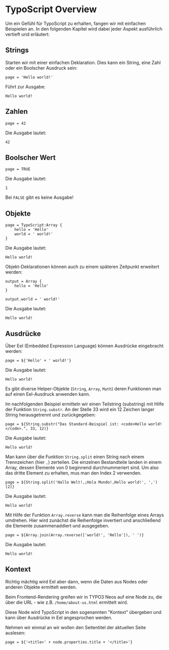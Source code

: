 # TypoScript Overview

Um ein Gefühl für TypoScript zu erhalten, fangen wir mit einfachen Beispielen an. In den folgenden Kapitel wird dabei jeder Aspekt ausführlich vertieft und erläutert:


## Strings

Starten wir mit einer einfachen Deklaration. Dies kann ein String, eine Zahl oder ein Boolscher Ausdruck sein:


```
page = 'Hello world!'
```

Führt zur Ausgabe:

```
Hello world!
```

## Zahlen 

```
page = 42
```

Die Ausgabe lautet:

```
42
```

## Boolscher Wert 

```
page = TRUE
```

Die Ausgabe lautet:

```
1
```
Bei `FALSE` gibt es keine Ausgabe!


## Objekte 

```
page = TypoScript:Array {
	hello = 'Hello'
	world = ' world!'
}
```

Die Ausgabe lautet:

```
Hello world!
```

Objekt-Deklarationen können auch zu einem späteren Zeitpunkt erweitert werden:

```
output = Array {
	hello = 'Hello'
}

output.world = ' world!'
```

Die Ausgabe lautet:

```
Hello world!
```

## Ausdrücke

Über Eel (Embedded Expression Language) können Ausdrücke eingebracht werden:

```
page = ${'Hello' + ' world!'}
```
Die Ausgabe lautet:

```
Hello world!
```

Es gibt diverse Helper-Objekte (`String`, `Array`, `Math`) deren Funktionen man auf einen Eel-Ausdruck anwenden kann.

Im nachfolgenden Beispiel ermitteln wir einen Teilstring (substring) mit Hilfe der Funktion `String.substr`. An der Stelle 33 wird ein 12 Zeichen langer String herausgetrennt und zurückgegeben:

```
page = ${String.substr("Das Standard-Beispiel ist: <code>Hello world!</code>.", 33, 12)}
```

Die Ausgabe lautet:

```
Hello world!
```

Man kann über die Funktion `String.split` einen String nach einem Trennzeichen (hier `,`) zerteilen. Die einzelnen Bestandteile landen in einem Array, dessen Elemente von 0 beginnend durchnummeriert sind. Um also das dritte Element zu erhalten, mus man den Index 2 verwenden.

```
page = ${String.split('Hallo Welt!,¡Hola Mundo!,Hello world!', ',')[2]}
```

Die Ausgabe lautet:

```
Hello world!
```

Mit Hilfe der Funktion `Array.reverse` kann man die Reihenfolge eines Arrays umdrehen. Hier wird zunächst die Reihenfolge invertiert und anschließend die Elemente zusammenaddiert und ausgegeben.

```
page = ${Array.join(Array.reverse(['world!', 'Hello']), ' ')}
```

Die Ausgabe lautet:

```
Hello world!
```

## Kontext

Richtig mächtig wird Eel aber dann, wenn die Daten aus Nodes oder anderen Objekte ermittelt werden.

Beim Frontend-Rendering greifen wir in TYPO3 Neos auf eine Node zu, die über die URL - wie z.B. `/home/about-us.html` ermittelt wird. 

Diese Node wird TypoScript in den sogenannten "Kontext" übergeben und kann über Ausdrücke in Eel angesprochen werden.

Nehmen wir einmal an wir wollen den Seitentitel der aktuellen Seite auslesen:

```
page = ${'<title>' + node.properties.title + '</title>'}
```
